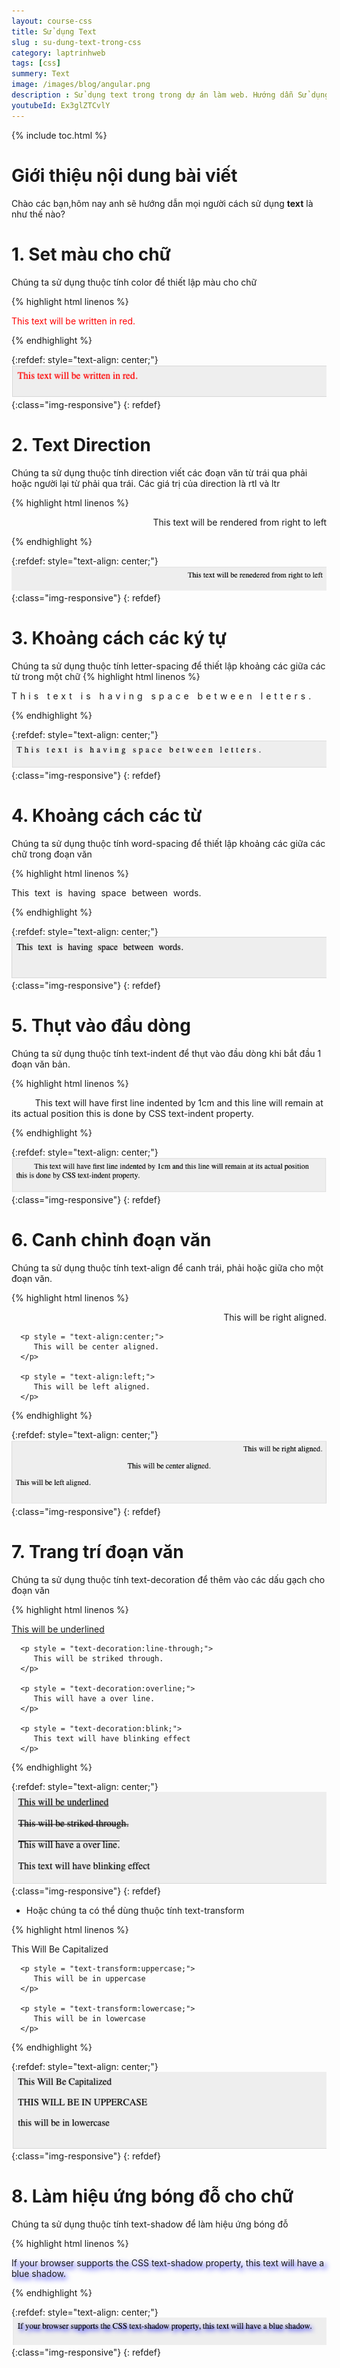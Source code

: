 ```yaml
---
layout: course-css
title: Sử dụng Text 
slug : su-dung-text-trong-css
category: laptrinhweb
tags: [css]
summery: Text 
image: /images/blog/angular.png
description : Sử dụng text trong trong dự án làm web. Hướng dẫn Sử dụng text trong CSS vào dự án web. 
youtubeId: Ex3glZTCvlY
---
```


{% include toc.html %}

# **Giới thiệu nội dung bài viết**

Chào các bạn,hôm nay anh sẽ hướng dẫn mọi người cách sử dụng <b>text</b> là như thế nào?

# **1. Set màu cho chữ**

Chúng ta sử dụng thuộc tính color để thiết lập màu cho chữ

{% highlight html linenos %}

<html>
   <head>
   </head>

   <body>
      <p style = "color:red;">
         This text will be written in red.
      </p>
   </body>
</html>

{% endhighlight %}

{:refdef: style="text-align: center;"}
![text1](/images/post/css/text1.png){:class="img-responsive"}
{: refdef}

# **2. Text Direction**

Chúng ta sử dụng thuộc tính direction viết các đoạn văn từ trái qua phải hoặc người lại từ phải qua trái. Các giá trị của direction là rtl và ltr

{% highlight html linenos %}


<html>
   <head>
   </head>

   <body>
      <p style = "direction:rtl;">
         This text will be rendered from right to left
      </p>
   </body>
</html>

{% endhighlight %}

{:refdef: style="text-align: center;"}
![text2](/images/post/css/text2.png){:class="img-responsive"}
{: refdef}

# **3. Khoảng cách các ký tự**

Chúng ta sử dụng thuộc tính letter-spacing để thiết lập khoảng các giữa các từ trong một chữ
{% highlight html linenos %}

<html>
   <head>
   </head>

   <body>
      <p style = "letter-spacing:5px;">
         This text is having space between letters.
      </p>
   </body>
</html>

{% endhighlight %}

{:refdef: style="text-align: center;"}
![text3](/images/post/css/text3.png){:class="img-responsive"}
{: refdef}

# **4. Khoảng cách các từ**

Chúng ta sử dụng thuộc tính word-spacing để thiết lập khoảng các giữa các chữ trong đoạn văn

{% highlight html linenos %}

<html>
   <head>
   </head>

   <body>
      <p style = "word-spacing:5px;">
         This text is having space between words.
      </p>
   </body>
</html> 

{% endhighlight %}

{:refdef: style="text-align: center;"}
![text4](/images/post/css/text4.png){:class="img-responsive"}
{: refdef}

# **5. Thụt vào đầu dòng**

Chúng ta sử dụng thuộc tính text-indent để thụt vào đầu dòng khi bắt đầu 1 đoạn văn bản.

{% highlight html linenos %}

<html>
   <head>
   </head>

   <body>
      <p style = "text-indent:1cm;">
         This text will have first line indented by 1cm and this line will remain at 
         its actual position this is done by CSS text-indent property.
      </p>
   </body>
</html>

{% endhighlight %}

{:refdef: style="text-align: center;"}
![text5](/images/post/css/text5.png){:class="img-responsive"}
{: refdef}

# **6. Canh chỉnh đoạn văn**

Chúng ta sử dụng thuộc tính text-align để canh trái, phải hoặc giữa cho một đoạn văn.

{% highlight html linenos %}

<html>
   <head>
   </head>

   <body>
      <p style = "text-align:right;">
         This will be right aligned.
      </p>
      
      <p style = "text-align:center;">
         This will be center aligned.
      </p>
      
      <p style = "text-align:left;">
         This will be left aligned.
      </p>
   </body>
</html> 

{% endhighlight %}

{:refdef: style="text-align: center;"}
![text6](/images/post/css/text6.png){:class="img-responsive"}
{: refdef}


# **7. Trang trí đoạn văn**

Chúng ta sử dụng thuộc tính text-decoration để thêm vào các dấu gạch cho đoạn văn

{% highlight html linenos %}

<html>
   <head>
   </head>

   <body>
      <p style = "text-decoration:underline;">
         This will be underlined
      </p>
      
      <p style = "text-decoration:line-through;">
         This will be striked through.
      </p>
      
      <p style = "text-decoration:overline;">
         This will have a over line.
      </p>
      
      <p style = "text-decoration:blink;">
         This text will have blinking effect
      </p>
   </body>
</html>

{% endhighlight %}

{:refdef: style="text-align: center;"}
![text7](/images/post/css/text7.png){:class="img-responsive"}
{: refdef}

- Hoặc chúng ta có thể dùng thuộc tính text-transform

{% highlight html linenos %}

<html>
   <head>
   </head>

   <body>
      <p style = "text-transform:capitalize;">
         This will be capitalized
      </p>
      
      <p style = "text-transform:uppercase;">
         This will be in uppercase
      </p>
      
      <p style = "text-transform:lowercase;">
         This will be in lowercase
      </p>
   </body>
</html> 

{% endhighlight %}

{:refdef: style="text-align: center;"}
![text8](/images/post/css/text8.png){:class="img-responsive"}
{: refdef}

# **8. Làm hiệu ứng bóng đỗ cho chữ**

Chúng ta sử dụng thuộc tính text-shadow để làm hiệu ứng bóng đỗ

{% highlight html linenos %}

<html>
   <head>
   </head>

   <body>
      <p style = "text-shadow:4px 4px 8px blue;">
         If your browser supports the CSS text-shadow property, 
         this text will have a  blue shadow.
      </p>
   </body>
</html>

{% endhighlight %}

{:refdef: style="text-align: center;"}
![text9](/images/post/css/text9.png){:class="img-responsive"}
{: refdef}




